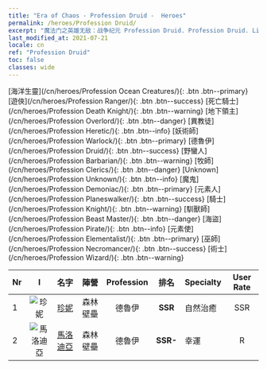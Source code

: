 ```yaml
---
title: "Era of Chaos - Profession Druid -  Heroes"
permalink: /heroes/Profession Druid/
excerpt: "魔法门之英雄无敌：战争纪元 Profession Druid. Profession Druid. List of Profession  in Era of Chaos"
last_modified_at: 2021-07-21
locale: cn
ref: "Profession Druid"
toc: false
classes: wide
---
```

 [海洋生靈](/cn/heroes/Profession Ocean Creatures/){: .btn .btn--primary} [遊俠](/cn/heroes/Profession Ranger/){: .btn .btn--success} [死亡騎士](/cn/heroes/Profession Death Knight/){: .btn .btn--warning} [地下領主](/cn/heroes/Profession Overlord/){: .btn .btn--danger} [異教徒](/cn/heroes/Profession Heretic/){: .btn .btn--info} [妖術師](/cn/heroes/Profession Warlock/){: .btn .btn--primary} [德魯伊](/cn/heroes/Profession Druid/){: .btn .btn--success} [野蠻人](/cn/heroes/Profession Barbarian/){: .btn .btn--warning} [牧師](/cn/heroes/Profession Clerics/){: .btn .btn--danger} [Unknown](/cn/heroes/Profession Unknown/){: .btn .btn--info} [魔鬼](/cn/heroes/Profession Demoniac/){: .btn .btn--primary} [元素人](/cn/heroes/Profession Planeswalker/){: .btn .btn--success} [騎士](/cn/heroes/Profession Knight/){: .btn .btn--warning} [馴獸師](/cn/heroes/Profession Beast Master/){: .btn .btn--danger} [海盜](/cn/heroes/Profession Pirate/){: .btn .btn--info} [元素使](/cn/heroes/Profession Elementalist/){: .btn .btn--primary} [巫師](/cn/heroes/Profession Necromancer/){: .btn .btn--success} [術士](/cn/heroes/Profession Wizard/){: .btn .btn--warning} 

  | Nr |  I |    名字    |  陣營  |  Profession   |  排名  |    Specialty     | User Rate  | 
  |:---|:--:|:-----------|:-------:|:-------------:|:------:|:-----------------|:----:|
  | 1 | ![珍妮](/images/h/h_Gem.jpg) | [珍妮](/cn/heroes/Gem/) | 森林壁壘 | 德魯伊 | **SSR** |  自然治癒 | SSR |
  | 2 | ![馬洛迪亞](/images/h/h_Melodia.jpg) | [馬洛迪亞](/cn/heroes/Melodia/) | 森林壁壘 | 德魯伊 | **SSR-** |  幸運 | R |
